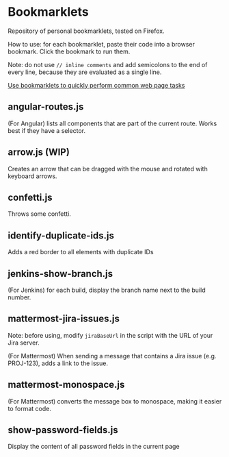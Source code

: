 # Bookmarklets

Repository of personal bookmarklets, tested on Firefox.

How to use: for each bookmarklet, paste their code into a browser bookmark. Click the bookmark to run them.

Note: do not use `// inline comments` and add semicolons to the end of every line, because they are evaluated as a single line.

[Use bookmarklets to quickly perform common web page tasks](https://support.mozilla.org/en-US/kb/bookmarklets-perform-common-web-page-tasks)


## angular-routes.js

(For Angular) lists all components that are part of the current route. Works best if they have a selector.


## arrow.js (WIP)

Creates an arrow that can be dragged with the mouse and rotated with keyboard arrows.


## confetti.js

Throws some confetti.


## identify-duplicate-ids.js

Adds a red border to all elements with duplicate IDs


## jenkins-show-branch.js

(For Jenkins) for each build, display the branch name next to the build number.


## mattermost-jira-issues.js

Note: before using, modify `jiraBaseUrl` in the script with the URL of your Jira server.


(For Mattermost) When sending a message that contains a Jira issue (e.g. PROJ-123), adds a link to the issue.


## mattermost-monospace.js

(For Mattermost) converts the message box to monospace, making it easier to format code.


## show-password-fields.js

Display the content of all password fields in the current page
